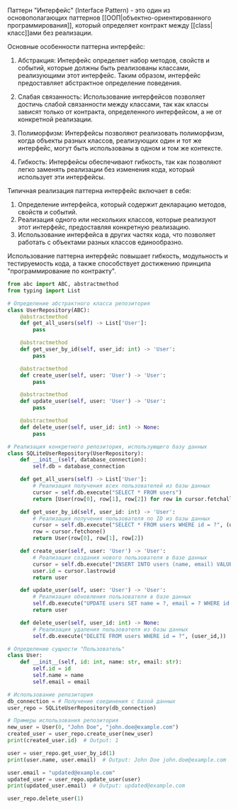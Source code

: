 Паттерн "Интерфейс" (Interface Pattern) - это один из основополагающих паттернов [[ООП|объектно-ориентированного программирования]], который определяет контракт между [[class|класс]]ами без реализации.

Основные особенности паттерна интерфейс:

1. Абстракция: Интерфейс определяет набор методов, свойств и событий, которые должны быть реализованы классами, реализующими этот интерфейс. Таким образом, интерфейс предоставляет абстрактное определение поведения.

2. Слабая связанность: Использование интерфейсов позволяет достичь слабой связанности между классами, так как классы зависят только от контракта, определенного интерфейсом, а не от конкретной реализации.

3. Полиморфизм: Интерфейсы позволяют реализовать полиморфизм, когда объекты разных классов, реализующих один и тот же интерфейс, могут быть использованы в одном и том же контексте.

4. Гибкость: Интерфейсы обеспечивают гибкость, так как позволяют легко заменять реализации без изменения кода, который использует эти интерфейсы.

Типичная реализация паттерна интерфейс включает в себя:

1. Определение интерфейса, который содержит декларацию методов, свойств и событий.
2. Реализация одного или нескольких классов, которые реализуют этот интерфейс, предоставляя конкретную реализацию.
3. Использование интерфейса в других частях кода, что позволяет работать с объектами разных классов единообразно.

Использование паттерна интерфейс повышает гибкость, модульность и тестируемость кода, а также способствует достижению принципа "программирование по контракту".

```python
from abc import ABC, abstractmethod
from typing import List

# Определение абстрактного класса репозитория
class UserRepository(ABC):
    @abstractmethod
    def get_all_users(self) -> List['User']:
        pass

    @abstractmethod
    def get_user_by_id(self, user_id: int) -> 'User':
        pass

    @abstractmethod
    def create_user(self, user: 'User') -> 'User':
        pass

    @abstractmethod
    def update_user(self, user: 'User') -> 'User':
        pass

    @abstractmethod
    def delete_user(self, user_id: int) -> None:
        pass

# Реализация конкретного репозитория, использующего базу данных
class SQLiteUserRepository(UserRepository):
    def __init__(self, database_connection):
        self.db = database_connection

    def get_all_users(self) -> List['User']:
        # Реализация получения всех пользователей из базы данных
        cursor = self.db.execute("SELECT * FROM users")
        return [User(row[0], row[1], row[2]) for row in cursor.fetchall()]

    def get_user_by_id(self, user_id: int) -> 'User':
        # Реализация получения пользователя по ID из базы данных
        cursor = self.db.execute("SELECT * FROM users WHERE id = ?", (user_id,))
        row = cursor.fetchone()
        return User(row[0], row[1], row[2])

    def create_user(self, user: 'User') -> 'User':
        # Реализация создания нового пользователя в базе данных
        cursor = self.db.execute("INSERT INTO users (name, email) VALUES (?, ?)", (user.name, user.email))
        user.id = cursor.lastrowid
        return user

    def update_user(self, user: 'User') -> 'User':
        # Реализация обновления пользователя в базе данных
        self.db.execute("UPDATE users SET name = ?, email = ? WHERE id = ?", (user.name, user.email, user.id))
        return user

    def delete_user(self, user_id: int) -> None:
        # Реализация удаления пользователя из базы данных
        self.db.execute("DELETE FROM users WHERE id = ?", (user_id,))

# Определение сущности "Пользователь"
class User:
    def __init__(self, id: int, name: str, email: str):
        self.id = id
        self.name = name
        self.email = email

# Использование репозитория
db_connection = # Получение соединения с базой данных
user_repo = SQLiteUserRepository(db_connection)

# Примеры использования репозитория
new_user = User(0, "John Doe", "john.doe@example.com")
created_user = user_repo.create_user(new_user)
print(created_user.id)  # Output: 1

user = user_repo.get_user_by_id(1)
print(user.name, user.email)  # Output: John Doe john.doe@example.com

user.email = "updated@example.com"
updated_user = user_repo.update_user(user)
print(updated_user.email)  # Output: updated@example.com

user_repo.delete_user(1)
```